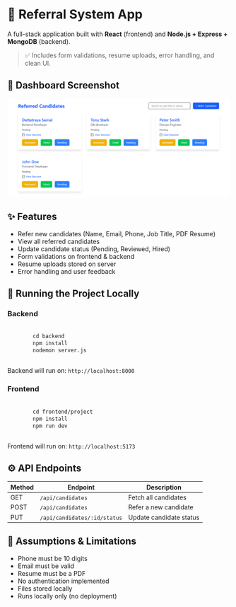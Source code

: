 
<h1>🎯 Referral System App</h1>
    <p>A full-stack application built with <strong>React</strong> (frontend) and <strong>Node.js + Express + MongoDB</strong> (backend).</p>
    <blockquote>✅ Includes form validations, resume uploads, error handling, and clean UI.</blockquote>

   <h2>📸 Dashboard Screenshot</h2>
    <img src="frontend/project/public/workoAI.png" alt="Dashboard" class="screenshot">

   <h2>✨ Features</h2>
    <ul>
        <li>Refer new candidates (Name, Email, Phone, Job Title, PDF Resume)</li>
        <li>View all referred candidates</li>
        <li>Update candidate status (Pending, Reviewed, Hired)</li>
        <li>Form validations on frontend & backend</li>
        <li>Resume uploads stored on server</li>
        <li>Error handling and user feedback</li>
    </ul>

   <h2>🚀 Running the Project Locally</h2>

   <h3>Backend</h3>
    <pre><code>
        cd backend
        npm install
        nodemon server.js
    </code></pre>

   <p>Backend will run on: <code>http://localhost:8000</code></p>

   <h3>Frontend</h3>
    <pre><code>
        cd frontend/project
        npm install
        npm run dev
    </code></pre>

   <p>Frontend will run on: <code>http://localhost:5173</code></p>

 <h2>⚙️ API Endpoints</h2>
    <table>
        <thead>
            <tr><th>Method</th><th>Endpoint</th><th>Description</th></tr>
        </thead>
        <tbody>
            <tr><td>GET</td><td><code>/api/candidates</code></td><td>Fetch all candidates</td></tr>
            <tr><td>POST</td><td><code>/api/candidates</code></td><td>Refer a new candidate</td></tr>
            <tr><td>PUT</td><td><code>/api/candidates/:id/status</code></td><td>Update candidate status</td></tr>
        </tbody>
    </table>

   <h2>📌 Assumptions & Limitations</h2>
    <ul>
        <li>Phone must be 10 digits</li>
        <li>Email must be valid</li>
        <li>Resume must be a PDF</li>
        <li>No authentication implemented</li>
        <li>Files stored locally</li>
        <li>Runs locally only (no deployment)</li>
    </ul>

   
